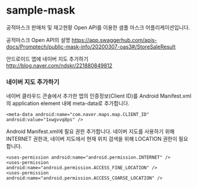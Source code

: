 # sample-mask
공적마스크 판매처 및 재고현황 Open API를 이용한 샘플 마스크 어플리케이션입니다.

공적마스크 Open API의 설명
https://app.swaggerhub.com/apis-docs/Promptech/public-mask-info/20200307-oas3#/StoreSaleResult

안드로이드 앱에 네이버 지도 추가하기
http://blog.naver.com/ndskr/221880849812


### 네이버 지도 추가하기
네이버 클라우드 콘솔에서 추가한 앱의 인증정보(Client ID)를 Android Manifest.xml의 application element 내에 meta-data로 추가합니다.
```
<meta-data android:name="com.naver.maps.map.CLIENT_ID" android:value="1xwgvvq8ps" />
```
Android Manifest.xml에 필요 권한 추가합니다. 네이버 지도를 사용하기 위해 INTERNET 권한과, 네이버 지도에서 현재 위치 검색을 위해 LOCATION 권한이 필요합니다.
```
<uses-permission android:name="android.permission.INTERNET" />
<uses-permission android:name="android.permission.ACCESS_FINE_LOCATION" />
<uses-permission android:name="android.permission.ACCESS_COARSE_LOCATION" />
```
